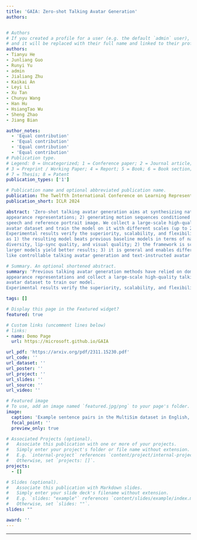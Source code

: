 ```yaml
---
title: 'GAIA: Zero-shot Talking Avatar Generation'
authors:


# Authors
# If you created a profile for a user (e.g. the default `admin` user), write the username (folder name) here
# and it will be replaced with their full name and linked to their profile.
authors:
- Tianyu He
- Junliang Guo
- Runyi Yu
- admin
- Jialiang Zhu
- Kaikai An
- Leyi Li
- Xu Tan
- Chunyu Wang
- Han Hu
- HsiangTao Wu
- Sheng Zhao
- Jiang Bian

author_notes:
  - 'Equal contribution'
  - 'Equal contribution'
  - 'Equal contribution'
  - 'Equal contribution'
# Publication type.
# Legend: 0 = Uncategorized; 1 = Conference paper; 2 = Journal article;
# 3 = Preprint / Working Paper; 4 = Report; 5 = Book; 6 = Book section;
# 7 = Thesis; 8 = Patent
publication_types: ['1']

# Publication name and optional abbreviated publication name.
publication: The Twelfth International Conference on Learning Representations
publication_short: ICLR 2024

abstract: 'Zero-shot talking avatar generation aims at synthesizing natural talking videos from speech and a single portrait image. Previous methods have relied on domain-specific heuristics such as warping-based motion representation and 3D Morphable Models, which limit the naturalness and diversity of the generated avatars. In this work, we introduce GAIA (Generative AI for Avatar), which eliminates the domain priors in talking avatar generation. In light of the observation that the speech only drives the motion of the avatar while the appearance of the avatar and the background typically remain the same throughout the entire video, we divide our approach into two stages: 1) disentangling each frame into motion and
appearance representations; 2) generating motion sequences conditioned on the
speech and reference portrait image. We collect a large-scale high-quality talking
avatar dataset and train the model on it with different scales (up to 2B parameters).
Experimental results verify the superiority, scalability, and flexibility of GAIA
as 1) the resulting model beats previous baseline models in terms of naturalness,
diversity, lip-sync quality, and visual quality; 2) the framework is scalable since
larger models yield better results; 3) it is general and enables different applications
like controllable talking avatar generation and text-instructed avatar generation.'

# Summary. An optional shortened abstract.
summary: 'Previous talking avatar generation methods have relied on domain-specific heuristics such as warping-based motion representation and 3D Morphable Models, which limit the naturalness and diversity of the generated avatars. In this work, we introduce GAIA (Generative AI for Avatar), which eliminates the domain priors in talking avatar generation. We disentangle each frame into motion and
appearance representations and collect a large-scale high-quality talking
avatar dataset to train our model.
Experimental results verify the superiority, scalability, and flexibility of GAIA.'

tags: []

# Display this page in the Featured widget?
featured: true

# Custom links (uncomment lines below)
# links:
- name: Demo Page
  url: https://microsoft.github.io/GAIA

url_pdf: 'https://arxiv.org/pdf/2311.15230.pdf'
url_code: ''
url_dataset: ''
url_poster: ''
url_project: ''
url_slides: ''
url_source: ''
url_video: ''

# Featured image
# To use, add an image named `featured.jpg/png` to your page's folder.
image:
  caption: 'Example sentence pairs in the MultiSim dataset in English, Japanese, Urdu, and Russian'
  focal_point: ''
  preview_only: true

# Associated Projects (optional).
#   Associate this publication with one or more of your projects.
#   Simply enter your project's folder or file name without extension.
#   E.g. `internal-project` references `content/project/internal-project/index.md`.
#   Otherwise, set `projects: []`.
projects:
  - []

# Slides (optional).
#   Associate this publication with Markdown slides.
#   Simply enter your slide deck's filename without extension.
#   E.g. `slides: "example"` references `content/slides/example/index.md`.
#   Otherwise, set `slides: ""`.
slides: ""

award: ''
---
```

---
